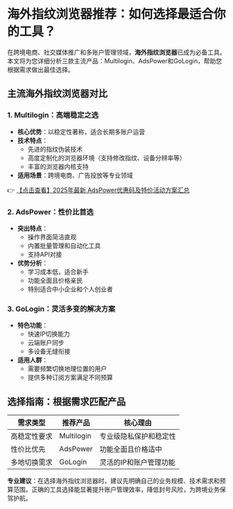 # 海外指纹浏览器推荐：如何选择最适合你的工具？

在跨境电商、社交媒体推广和多账户管理领域，**海外指纹浏览器**已成为必备工具。本文将为您详细分析三款主流产品：Multilogin、AdsPower和GoLogin，帮助您根据需求做出最佳选择。

## 主流海外指纹浏览器对比

### 1. Multilogin：高端稳定之选
- **核心优势**：以稳定性著称，适合长期多账户运营
- **技术特点**：
  - 先进的指纹伪装技术
  - 高度定制化的浏览器环境（支持修改指纹、设备分辨率等）
  - 丰富的浏览器内核支持
- **适用场景**：跨境电商、广告投放等专业领域

👉 [【点击查看】2025年最新 AdsPower优惠码及特价活动方案汇总](https://bit.ly/adspower_free)

### 2. AdsPower：性价比首选
- **突出特点**：
  - 操作界面简洁直观
  - 内置批量管理和自动化工具
  - 支持API对接
- **优势分析**：
  - 学习成本低，适合新手
  - 功能全面且价格亲民
  - 特别适合中小企业和个人创业者

### 3. GoLogin：灵活多变的解决方案
- **特色功能**：
  - 快速IP切换能力
  - 云端账户同步
  - 多设备无缝衔接
- **适用人群**：
  - 需要频繁切换地理位置的用户
  - 提供多种订阅方案满足不同预算

## 选择指南：根据需求匹配产品

| 需求类型       | 推荐产品    | 核心理由                 |
|----------------|-------------|--------------------------|
| 高稳定性要求   | Multilogin  | 专业级隐私保护和稳定性   |
| 性价比优先     | AdsPower    | 功能全面且价格适中       |
| 多地切换需求   | GoLogin     | 灵活的IP和账户管理功能   |

**专业建议**：在选择海外指纹浏览器时，建议先明确自己的业务规模、技术需求和预算范围。正确的工具选择能显著提升账户管理效率，降低封号风险，为跨境业务保驾护航。